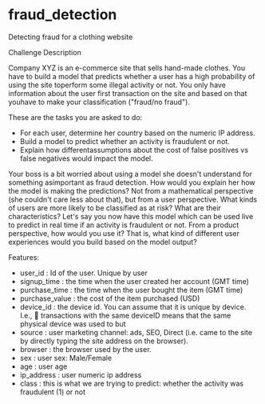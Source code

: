 # fraud_detection
Detecting fraud for a clothing website

Challenge Description

Company XYZ is an e-commerce site that sells hand-made clothes. You have to build a model that predicts whether a user has a high probability of using the site toperform some illegal activity or not. You only have information about the user first transaction on the site and based on that youhave to make your classification ("fraud/no fraud"). 

These are the tasks you are asked to do: 
* For each user, determine her country based on the numeric IP address. 
* Build a model to predict whether an activity is fraudulent or not. 
* Explain how differentassumptions about the cost of false positives vs false negatives would impact the model. 

Your boss is a bit worried about using a model she doesn't understand for something asimportant as fraud detection. How would you explain her how the model is making the predictions? Not from a mathematical perspective (she couldn't care less about that), but from a user perspective. What kinds of users are more likely to be classified as at risk? What are their characteristics? Let's say you now have this model which can be used live to predict in real time if an activity is fraudulent or not. From a product perspective, how would you use it? That is, what kind of different user experiences would you build based on the model output?


Features:
* user_id : Id of the user. Unique by user
* signup_time : the time when the user created her account (GMT time)
* purchase_time : the time when the user bought the item (GMT time)
* purchase_value : the cost of the item purchased (USD)
* device_id : the device id. You can assume that it is unique by device. I.e.,  transactions with the same deviceID means that the same physical device was used to but 
* source : user marketing channel: ads, SEO, Direct (i.e. came to the site by directly typing the site address on the browser).
* browser : the browser used by the user.
* sex : user sex: Male/Female
* age : user age
* ip_address : user numeric ip address
* class : this is what we are trying to predict: whether the activity was fraudulent (1) or not
